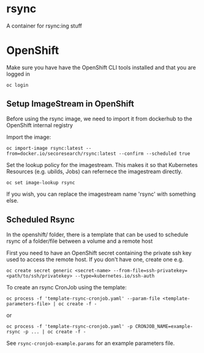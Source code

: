 # rsync

A container for rsync:ing stuff

# OpenShift

Make sure you have have the OpenShift CLI tools installed and that you are logged in

```
oc login
```

## Setup ImageStream in OpenShift

Before using the rsync image, we need to import it from dockerhub to the OpenShift internal registry

Import the image:
```
oc import-image rsync:latest --from=docker.io/secoresearch/rsync:latest --confirm --scheduled true
```

Set the lookup policy for the imagestream. This makes it so that Kubernetes Resources (e.g. ubilds, Jobs) can refernece the imagestream directly.
```
oc set image-lookup rsync
```

If you wish, you can replace the imagestream name 'rsync' with something else.

## Scheduled Rsync

In the openshift/ folder, there is a template that can be used to schedule rsync of a folder/file between a volume and a remote host

First you need to have an OpenShift secret containing the private ssh key used to access the remote host. If you don't have one, create one e.g.

```
oc create secret generic <secret-name> --from-file=ssh-privatekey=<path/to/ssh/privatekey> --type=kubernetes.io/ssh-auth
```

To create an rsync CronJob using the template:

```
oc process -f 'template-rsync-cronjob.yaml' --param-file <template-parameters-file> | oc create -f -
```

or

```
oc process -f 'template-rsync-cronjob.yaml' -p CRONJOB_NAME=example-rsync -p ... | oc create -f -
```

See `rsync-cronjob-example.params` for an example parameters file.
